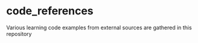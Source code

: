 # code_references
Various learning code examples from external sources are gathered in this repository

